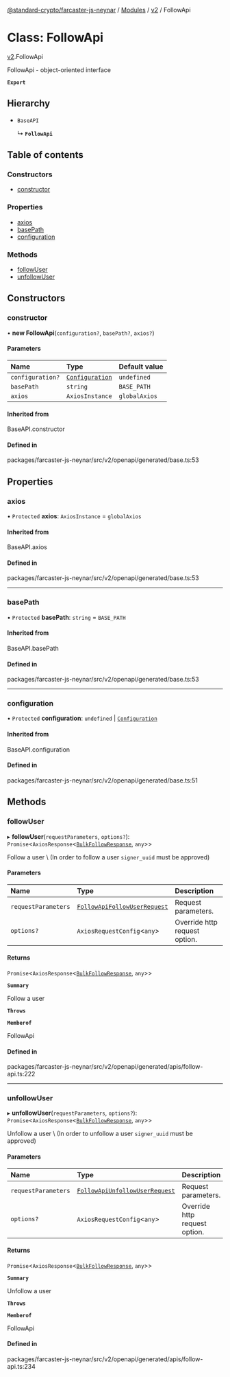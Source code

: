 [@standard-crypto/farcaster-js-neynar](../README.md) / [Modules](../modules.md) / [v2](../modules/v2.md) / FollowApi

# Class: FollowApi

[v2](../modules/v2.md).FollowApi

FollowApi - object-oriented interface

**`Export`**

## Hierarchy

- `BaseAPI`

  ↳ **`FollowApi`**

## Table of contents

### Constructors

- [constructor](v2.FollowApi.md#constructor)

### Properties

- [axios](v2.FollowApi.md#axios)
- [basePath](v2.FollowApi.md#basepath)
- [configuration](v2.FollowApi.md#configuration)

### Methods

- [followUser](v2.FollowApi.md#followuser)
- [unfollowUser](v2.FollowApi.md#unfollowuser)

## Constructors

### constructor

• **new FollowApi**(`configuration?`, `basePath?`, `axios?`)

#### Parameters

| Name | Type | Default value |
| :------ | :------ | :------ |
| `configuration?` | [`Configuration`](v2.Configuration.md) | `undefined` |
| `basePath` | `string` | `BASE_PATH` |
| `axios` | `AxiosInstance` | `globalAxios` |

#### Inherited from

BaseAPI.constructor

#### Defined in

packages/farcaster-js-neynar/src/v2/openapi/generated/base.ts:53

## Properties

### axios

• `Protected` **axios**: `AxiosInstance` = `globalAxios`

#### Inherited from

BaseAPI.axios

#### Defined in

packages/farcaster-js-neynar/src/v2/openapi/generated/base.ts:53

___

### basePath

• `Protected` **basePath**: `string` = `BASE_PATH`

#### Inherited from

BaseAPI.basePath

#### Defined in

packages/farcaster-js-neynar/src/v2/openapi/generated/base.ts:53

___

### configuration

• `Protected` **configuration**: `undefined` \| [`Configuration`](v2.Configuration.md)

#### Inherited from

BaseAPI.configuration

#### Defined in

packages/farcaster-js-neynar/src/v2/openapi/generated/base.ts:51

## Methods

### followUser

▸ **followUser**(`requestParameters`, `options?`): `Promise`<`AxiosResponse`<[`BulkFollowResponse`](../interfaces/v2.BulkFollowResponse.md), `any`\>\>

Follow a user \\ (In order to follow a user `signer_uuid` must be approved)

#### Parameters

| Name | Type | Description |
| :------ | :------ | :------ |
| `requestParameters` | [`FollowApiFollowUserRequest`](../interfaces/v2.FollowApiFollowUserRequest.md) | Request parameters. |
| `options?` | `AxiosRequestConfig`<`any`\> | Override http request option. |

#### Returns

`Promise`<`AxiosResponse`<[`BulkFollowResponse`](../interfaces/v2.BulkFollowResponse.md), `any`\>\>

**`Summary`**

Follow a user

**`Throws`**

**`Memberof`**

FollowApi

#### Defined in

packages/farcaster-js-neynar/src/v2/openapi/generated/apis/follow-api.ts:222

___

### unfollowUser

▸ **unfollowUser**(`requestParameters`, `options?`): `Promise`<`AxiosResponse`<[`BulkFollowResponse`](../interfaces/v2.BulkFollowResponse.md), `any`\>\>

Unfollow a user \\ (In order to unfollow a user `signer_uuid` must be approved)

#### Parameters

| Name | Type | Description |
| :------ | :------ | :------ |
| `requestParameters` | [`FollowApiUnfollowUserRequest`](../interfaces/v2.FollowApiUnfollowUserRequest.md) | Request parameters. |
| `options?` | `AxiosRequestConfig`<`any`\> | Override http request option. |

#### Returns

`Promise`<`AxiosResponse`<[`BulkFollowResponse`](../interfaces/v2.BulkFollowResponse.md), `any`\>\>

**`Summary`**

Unfollow a user

**`Throws`**

**`Memberof`**

FollowApi

#### Defined in

packages/farcaster-js-neynar/src/v2/openapi/generated/apis/follow-api.ts:234
